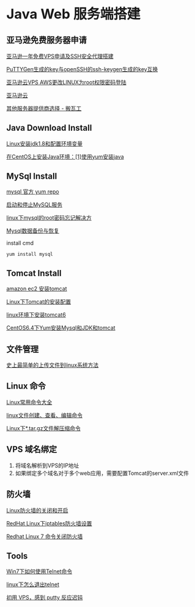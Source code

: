 <h1 style="font-size: 2.5em;"> Java Web 服务端搭建</h1>
 


## 亚马逊免费服务器申请

[亚马逊一年免费VPS申请及SSH安全代理搭建 ](http://blog.sina.com.cn/s/blog_67de9c540102uxk3.html)

[PuTTYGen生成的key与openSSH的ssh-keygen生成的key互换](http://blog.chinaunix.net/uid-22785603-id-3888819.html)

[亚马逊云VPS AWS更改LINUX为root权限密码登陆](http://www.mamicode.com/info-detail-493861.html)

[亚马逊云](https://aws.amazon.com/)

[其他服务器提供商选择 - 搬瓦工](https://bandwagonhost.com/)

## Java Download Install
[Linux安装jdk1.8和配置环境变量](https://www.cnblogs.com/zs-notes/p/8535275.html)

[在CentOS上安装Java环境：[1]使用yum安装java](https://jingyan.baidu.com/article/4853e1e51d0c101909f72607.html)

## MySql Install
[mysql 官方 yum repo](http://zongming.net/read-668)

[启动和停止MySQL服务](http://www.cnblogs.com/jdonson/archive/2009/07/03/1516289.html)

[linux下mysql的root密码忘记解决方](http://www.cnblogs.com/allenblogs/archive/2010/08/12/1798247.html)

[Mysql数据备份与恢复](http://www.cnblogs.com/wenanry/archive/2010/05/18/1737939.html)

install cmd
`````
yum install mysql
`````

## Tomcat Install
[amazon ec2 安装tomcat](http://blog.sina.com.cn/s/blog_3d37a56901011os7.html)

[Linux下Tomcat的安装配置](https://blog.csdn.net/zhuying_linux/article/details/6583096)

[linux环境下安装tomcat6](http://www.cnblogs.com/wenqiangwu/p/3288339.html)

[CentOS6.4下Yum安装Mysql和JDK和tomcat](https://blog.csdn.net/renfufei/article/details/9733367)

## 文件管理
[史上最简单的上传文件到linux系统方法](https://jingyan.baidu.com/article/219f4bf7d28185de442d38d2.html)

## Linux 命令 
[Linux常用命令大全](http://www.php100.com/html/webkaifa/Linux/2009/1106/3485.html)

[linux文件创建、查看、编辑命令](http://blog.163.com/fan_yishan/blog/static/4769221320095148164649/)

[Linux下*.tar.gz文件解压缩命令](http://www.cnblogs.com/xiehy/archive/2010/09/13/1824776.html)

## VPS 域名绑定
1. 将域名解析到VPS的IP地址
1. 如果绑定多个域名对于多个web应用，需要配置Tomcat的server.xml文件

## 防火墙
[Linux防火墙的关闭和开启](https://kiddwyl.iteye.com/blog/67708)

[RedHat Linux下iptables防火墙设置](https://www.linuxidc.com/Linux/2012-08/67186.htm)

[Redhat Linux 7 命令关闭防火墙](https://jingyan.baidu.com/article/e52e3615a9009440c70c5162.html)

## Tools
[Win7下如何使用Telnet命令](https://jingyan.baidu.com/article/95c9d20d96ba4aec4f756154.html)

[linux下怎么退出telnet](http://www.cnblogs.com/hnrainll/archive/2012/02/04/2337928.html)

[初用 VPS，感到 putty 反应迟钝](https://www.v2ex.com/t/102990)